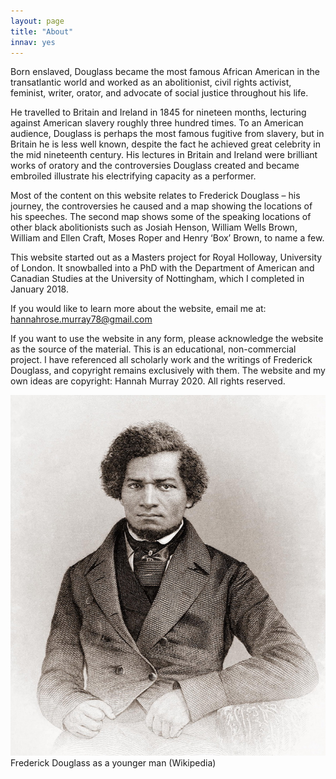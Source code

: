 ```yaml
---
layout: page
title: "About"
innav: yes
---
```


Born enslaved, Douglass became the most famous African American in the transatlantic world and worked as an abolitionist, civil rights activist, feminist, writer, orator, and advocate of social justice throughout his life. 

He travelled to Britain and Ireland in 1845 for nineteen months, lecturing against American slavery roughly three hundred times. To an American audience, Douglass is perhaps the most famous fugitive from slavery, but in Britain he is less well known, despite the fact he achieved great celebrity in the mid nineteenth century. His lectures in Britain and Ireland were brilliant works of oratory and the controversies Douglass created and became embroiled illustrate his electrifying capacity as a performer.

Most of the content on this website relates to Frederick Douglass – his journey, the controversies he caused and a map showing the locations of his speeches. The second map shows some of the speaking locations of other black abolitionists such as Josiah Henson, William Wells Brown, William and Ellen Craft, Moses Roper and Henry ‘Box’ Brown, to name a few.

This website started out as a Masters project for Royal Holloway, University of London. It snowballed into a PhD with the Department of American and Canadian Studies at the University of Nottingham, which I completed in January 2018.

If you would like to learn more about the website, email me at: [hannahrose.murray78@gmail.com](mailto:hannahrose.murray78@gmail.com) 

If you want to use the website in any form, please acknowledge the website as the source of the material. This is an educational, non-commercial project. I have referenced all scholarly work and the writings of Frederick Douglass, and copyright remains exclusively with them. The website and my own ideas are copyright: Hannah Murray 2020. All rights reserved.

<img src="/img/Frederick_Douglass.jpg" alt="Frederick Douglass as a younger man"/>
<span class="caption text-muted">Frederick Douglass as a younger man (Wikipedia)</span>
